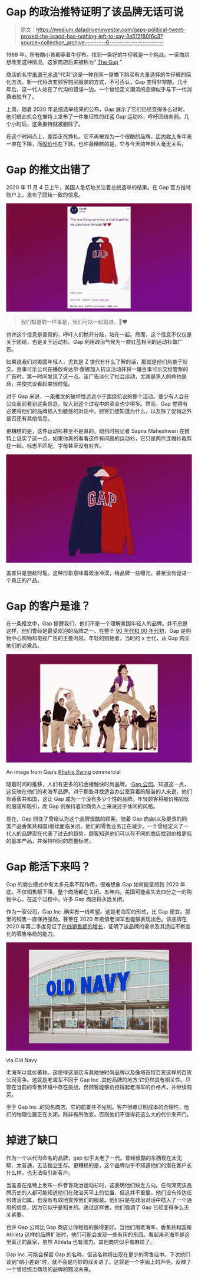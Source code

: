 # Gap 的政治推特证明了该品牌无话可说

> 原文：<https://medium.datadriveninvestor.com/gaps-political-tweet-proved-the-brand-has-nothing-left-to-say-3a512f80f6c3?source=collection_archive---------6----------------------->

1969 年，所有酷小孩都穿着牛仔布。找到一条好的牛仔裤是一个挑战，一家商店想改变这种情况。这家商店后来被称为“ [The Gap](https://www.businessinsider.com/gap-company-history-rise-and-fall-pictures-2019-11#gap-was-started-by-doris-and-don-fisher-in-san-francisco-in-1969-1) ”

商店的名字[来源于术语](https://www.mentalfloss.com/article/596712/the-gap-facts)“代沟”这是一种在同一屋檐下购买有大量选择的牛仔裤的简化方法。新一代将改变顾客购买服装的方式，不可否认，Gap 变得非常酷。几十年后，这一代人站在了代沟的错误一边。一个曾经定义潮流的品牌似乎与下一代消费者脱节了。

上周，随着 2020 年总统选举结果的公布，Gap 展示了它们已经变得多么过时。他们借此机会在推特上发布了一件象征性的红蓝 Gap 运动衫，呼吁团结向前。几个小时后，这条推特就被删除了。

在这个时间点上，差距正在挣扎。它不再被视为一个很酷的品牌，[店内收入](https://www.sfchronicle.com/business/article/E-commerce-is-booming-Someone-tell-Gap-6878130.php)多年来一直在下降，而[股价](https://www.fool.com/investing/2019/06/11/why-the-gap-stock-plummeted-284-in-may.aspx)也在下跌。也许最糟糕的是，它与今天的年轻人毫无关系。

# Gap 的推文出错了

2020 年 11 月 4 日上午，美国人急切地关注着总统选举的结果。在 Gap 官方推特账户上，发布了团结一致的信息。

![](img/f7751b5cdb79e5160229a19f03d2dc2b.png)

> 我们知道的一件事是，我们可以一起前进。💙❤️

也许这个信息是善意的，呼吁人们抛开分歧，站在一起。然而，这个信息不仅仅是关于团结，也是关于运动衫。Gap 利用政治气候为一款红蓝相间的运动衫做广告。

如果说我们对美国年轻人，尤其是 Z 世代有什么了解的话，那就是他们热衷于社交。百事可乐公司在播放肯达尔·詹娜加入抗议活动并将一罐百事可乐交给警察的广告时，第一时间发现了这一点。该广告淡化了社会运动，尤其是黑人的命也是命，并使抗议看起来很时髦。

对于 Gap 来说，一条推文的破坏性远远小于围绕抗议的整个活动。很少有人会在公众面前看到这条信息，投入到这个过程中的资金也少得多。然而，Gap 觉得有必要将他们的品牌插入到敏感的对话中。顾客们想知道为什么，以及除了促销之外是否还有其他信息。

更糟糕的是，这件运动衫甚至不是真的。纽约时报记者 Sapna Maheshwari 在推特上证实了这一点。如果你真的看看这件有问题的运动衫，它只是两件连帽衫裁剪在一起。标志不匹配，字母甚至没有对齐。

![](img/cc6eadda88db907cdca97c783d0408f7.png)

盖普只是想赶时髦。这种形象意味着政治冷漠，给品牌一些曝光，甚至没有促进一个真正的产品。

# Gap 的客户是谁？

在一条推文中，Gap 提醒我们，他们不是一个理解美国年轻人的品牌。并不总是这样，他们曾经是最受欢迎的品牌之一。在整个 [90 年代和 00 年代初](https://www.grailed.com/drycleanonly/gap-in-the-90s)，Gap 是购物中心购物和电视广告的主要内容。年轻的购物者，当时的 x 世代，从 Gap 购买他们的必需品。

![](img/6d53f40c5cd6c73b8e1d4b039cf035c8.png)

An image from Gap’s [Khakis Swing](https://www.youtube.com/watch?v=jzFkZb4OlDM&feature=emb_title) commercial

随着时间的推移，人们有更多的机会接触快时尚品牌。 [Gap 公司](http://trustedinsight.trendsource.com/trusted-insight-trends/retail-market-research-the-gap-brand-is-hurting-gap-inc)。知道这一点，这反映在他们的老海军品牌。对于那些寻找适合办公室穿着的服装的人来说，他们有香蕉共和国，这让 Gap 成为一个没有多少个性的品牌。年轻顾客将被价格较低的服装所吸引，而 Gap 则保持着对商务人士来说过于休闲的风格。

现在，Gap 抓住了曾经认为这个品牌很酷的顾客。随着 Gap 商店(以及更贵的同类产品香蕉共和国)继续面临关闭，他们的零售业务正在减少。一个曾经定义了一代人的品牌现在代表了过去的趋势。顾客知道他们可以在不同的商店找到价格更低的基本产品，并保持相同的质量标准。

# Gap 能活下来吗？

Gap 的商业模式中有太多元素不起作用，很难想象 Gap 如何能坚持到 2020 年底。不仅销售额下降，整个商场都在关闭。五年内，美国可能会失去四分之一的购物中心。在这个过程中，许多 Gap 商店将永远关闭。

作为一家公司，Gap Inc .确实有一线希望。这是老海军的形式，比 Gap 便宜。那里的销售一直保持强劲，甚至在 2020 年疫情老海军也能够表现出色。该品牌在 2020 年第二季度见证了[在线销售额的增长](https://www.cfo.com/financial-performance/2020/08/gap-blunts-covid-impact-with-e-commerce-surge/)，证明了该品牌的需求及其适应不断变化的零售格局的能力。

![](img/ff3a96f7465d8f00a3ef4f915f8a99da.png)

via Old Navy

老海军以低价著称。这使得这家店与其他快时尚品牌以及像塔吉特百货这样的百货公司竞争。这就是老海军不同于 Gap Inc .其他品牌的地方:它仍然具有相关性。尽管在当前的零售环境中存在挑战，但顾客能够负担得起老海军的价格点，并继续购买。

至于 Gap Inc .的同名商店，它的前景并不光明。客户很难证明成本的合理性，他们的物理位置正在关闭。除非有所改变，否则他们不值得花这么大的代价来开门。

# 掉进了缺口

作为一个以代沟命名的品牌，gap 似乎太老了一代。曾经很酷的东西现在太无聊、太普通，无法独立生存。更糟糕的是，这个品牌似乎不知道他们的潜在客户长什么样，也无法吸引新客户。

当盖普在推特上发布一件音盲政治运动衫时，这表明他们缺乏方向。任何深究该品牌历史的人都可能知道他们在政治天平上的位置，但这并不重要。他们没有传达任何政治归属，也没有有效地宣传他们的服装。他们只是在政治对话中插入了一个通用的信息，因为它似乎是相关的。通过这样做，他们强调了 Gap 已经变得多么无关紧要。

也许 Gap 公司比 Gap 商店让你相信的做得更好。当他们用老海军、香蕉共和国和 Athleta 这样的品牌扩张时，他们可能会发现一些有用的东西。看起来老海军是这里真正的赢家，虽然 Athleta 也有潜力。其他商店似乎有麻烦了。

Gap Inc .可能会保留 Gap 的名称，但该名称将出现在更少的零售店中。下次他们谈到“缩小差距”时，就不会是巧妙的双关语了。这将是一个字面上的声明，反映了一个曾经统治商场的品牌的黯淡未来。
